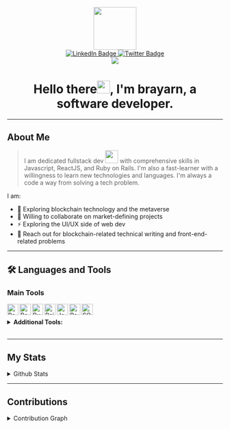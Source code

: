 <div align="center">
  <div id="header">
  <img src="https://media.giphy.com/media/VTtANKl0beDFQRLDTh/giphy.gif" width="100"/>
</div>

<div id="badges">
  <a href="https://www.linkedin.com/in/brayarn">
    <img src="https://img.shields.io/badge/LinkedIn-blue?style=for-the-badge&logo=linkedin&logoColor=white" alt="LinkedIn Badge"/>
  </a>
  <a href="https://twitter.com/o_brayarn">
    <img src="https://img.shields.io/badge/Twitter-blue?style=for-the-badge&logo=twitter&logoColor=white" alt="Twitter Badge"/>
  </a>
</div>
  <img src="https://gpvc.arturio.dev/o-brayarn"/>

  <h1>
  Hello there<img src="https://media.giphy.com/media/hvRJCLFzcasrR4ia7z/giphy.gif" width="30px"/>, I'm brayarn, a software developer.
</h1>
</div>

<!-- 📫 [Twitter](https://twitter.com/brainyobee) | [LinkedIn](https://www.linkedin.com/in/brayarn/) <br/> -->

<!-- <h position="center">![Profile views](https://gpvc.arturio.dev/o-brayarn) </h> -->

<hr />

## **About Me**

> I am dedicated fullstack dev <img src="https://media.giphy.com/media/WUlplcMpOCEmTGBtBW/giphy.gif" width="30"> with comprehensive skills in Javascript, ReactJS, and Ruby on Rails. I'm also a fast-learner with a willingness to learn new technologies and languages. I'm always a code a way from solving a tech problem.

I am:

- 🌱 Exploring blockchain technology and the metaverse
- 👯 Willing to collaborate on market-defining projects
- ⚡ Exploring the UI/UX side of web dev
- 💬 Reach out for blockchain-related technical writing and front-end-related problems

<hr />

## 🛠️ Languages and Tools

### **Main Tools**

<img align="left" src="https://cdn.jsdelivr.net/gh/devicons/devicon/icons/react/react-original.svg" alt ="ReactJS" width="26px" />
<img align="left" src="https://cdn.jsdelivr.net/gh/devicons/devicon/icons/redux/redux-original.svg" alt="Redux" width="26px"/>
<img align="left" src="https://cdn.jsdelivr.net/gh/devicons/devicon/icons/ruby/ruby-plain.svg" alt="Ruby" width="26px" />
<img align="left" src="https://cdn.jsdelivr.net/gh/devicons/devicon/icons/rails/rails-original-wordmark.svg" alt="Rails" width="26px"/>
<img align="left" src="https://cdn.jsdelivr.net/gh/devicons/devicon/icons/javascript/javascript-original.svg" alt="JavaScript" width="26px" />
<img align="left" src="https://cdn.jsdelivr.net/gh/devicons/devicon/icons/postgresql/postgresql-original.svg" alt="Postgresql" width="26px"/>
<img align="left" src="https://cdn.jsdelivr.net/gh/devicons/devicon/icons/sqlite/sqlite-original.svg" alt="SQLite" width="26px" />

<br />

<br />

<details>
<summary><b>Additional Tools: </b></summary>

<br />

<img  align="left" src="https://cdn.jsdelivr.net/gh/devicons/devicon/icons/git/git-plain.svg" alt="Git" width="26px"/>
 <img  align="left" src="https://cdn.jsdelivr.net/gh/devicons/devicon/icons/github/github-original.svg" alt="Github" width="26px"/>
 <img  align="left" src="https://cdn.jsdelivr.net/gh/devicons/devicon/icons/html5/html5-original.svg" alt="HTML5" width="26px"/>
 <img  align="left" src="https://cdn.jsdelivr.net/gh/devicons/devicon/icons/css3/css3-original.svg" alt="CSS3" width="26px"/>
 <img  align="left" src="https://cdn.jsdelivr.net/gh/devicons/devicon/icons/mysql/mysql-original.svg" alt="MySQL" width="26px" />
 <img  align="left" src="https://cdn.jsdelivr.net/gh/devicons/devicon/icons/java/java-original.svg" alt="Java" width="26px"/>
 <img  align="left" src="https://cdn.jsdelivr.net/gh/devicons/devicon/icons/figma/figma-original.svg" alt="Figma" width="26px" />

</details>

 <br/>

<hr />

## My Stats

<details>
<summary>Github Stats</summary>
<br />
<img align="left" width = "48%" src = "http://github-readme-streak-stats.herokuapp.com/?user=o-brayarn&theme=radical"/>

<img width = "47%" src = "https://github-readme-stats.vercel.app/api?username=o-brayarn&show_icons=true&theme=radical"/>

<img align="left" width = "47%" src = "https://github-readme-stats.vercel.app/api/top-langs/?username=o-brayarn&layout=compact"/>
<br/><br/><br /><br />

<img width = "47%" src = "https://www.codewars.com/users/bad-code/badges/large"/><br /><br /><br /><br /><br /><br />

</details>

<hr />

## Contributions

<details>
<summary>Contribution Graph</summary>

[![Brayarn's github activity graph](https://github-readme-activity-graph.cyclic.app/graph?username=o-brayarn&theme=gotham)](https://github.com/o-brayarn/github-readme-activity-graph)

</details>
